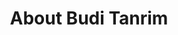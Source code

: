 ---
layout: about
title: About Budi Tanrim
description: Yellowstroke is Budi Tanrim's personal blog, where he jotted down his thoughts, learnings, and experiments about design.

image:
 path: /img/seo/author-budi-seo.jpg
 height: 630
 width: 1200
gif: false
twitter-seo:
 - "seo/author-budi-seo.jpg"
---